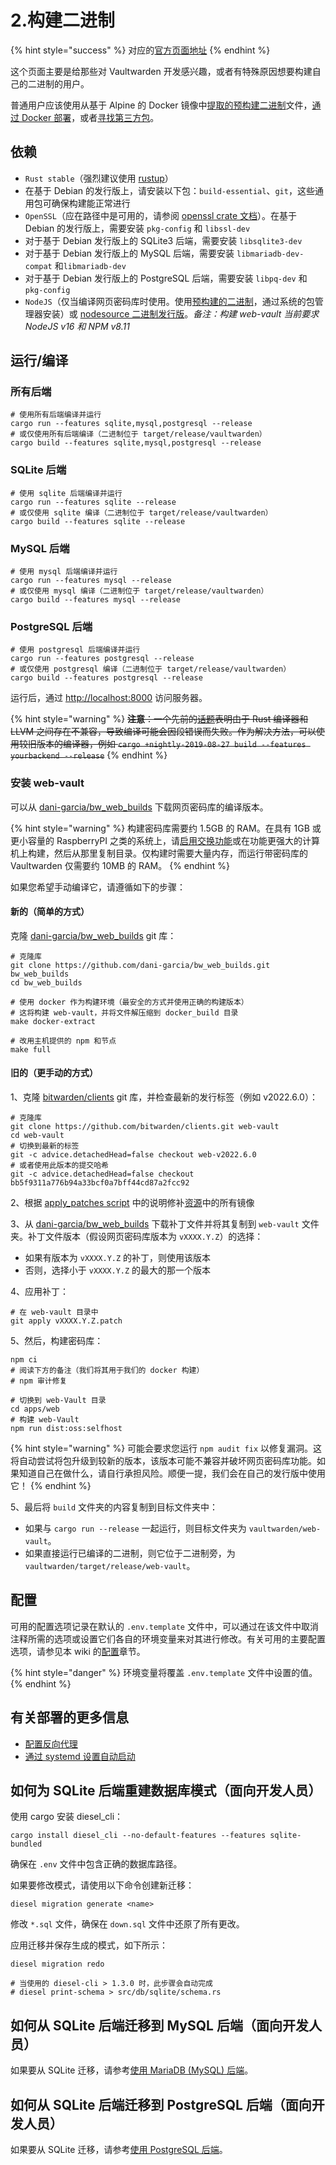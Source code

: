 # 2.构建二进制

{% hint style="success" %}
对应的[官方页面地址](https://github.com/dani-garcia/vaultwarden/wiki/Building-binary)
{% endhint %}

这个页面主要是给那些对 Vaultwarden 开发感兴趣，或者有特殊原因想要构建自己的二进制的用户。

普通用户应该使用从基于 Alpine 的 Docker 镜像中[提取的预构建二进制](pre-built-binaries.md)文件，[通过 Docker 部署](../container-image-usage/which-container-image-to-use.md)，或者[寻找第三方包](third-party-packages.md)。

## 依赖 <a href="#dependencies" id="dependencies"></a>

* `Rust stable`（强烈建议使用 [rustup](https://rustup.rs/)）
* 在基于 Debian 的发行版上，请安装以下包：`build-essential`、`git`，这些通用包可确保构建能正常进行
* `OpenSSL`（应在路径中是可用的，请参阅 [openssl crate 文档](https://docs.rs/openssl/latest/openssl/#automatic)）。在基于 Debian 的发行版上，需要安装 `pkg-config` 和 `libssl-dev`
* 对于基于 Debian 发行版上的 SQLite3 后端，需要安装 `libsqlite3-dev`
* 对于基于 Debian 发行版上的 MySQL 后端，需要安装 `libmariadb-dev-compat` 和`libmariadb-dev`
* 对于基于 Debian 发行版上的 PostgreSQL 后端，需要安装 `libpq-dev` 和 `pkg-config`
* `NodeJS`（仅当编译网页密码库时使用。使用[预构建的二进制](https://nodejs.org/en/download/)，通过系统的包管理器安装）或 [nodesource 二进制发行版](https://github.com/nodesource/distributions)。_备注：构建 web-vault 当前要求 NodeJS v16 和 NPM v8.11_

## 运行/编译 <a href="#run-compile" id="run-compile"></a>

### 所有后端 <a href="#all-backends" id="all-backends"></a>

```shell
# 使用所有后端编译并运行
cargo run --features sqlite,mysql,postgresql --release
# 或仅使用所有后端编译（二进制位于 target/release/vaultwarden）
cargo build --features sqlite,mysql,postgresql --release
```

### SQLite 后端 <a href="#sqlite-backend" id="sqlite-backend"></a>

```shell
# 使用 sqlite 后端编译并运行
cargo run --features sqlite --release
# 或仅使用 sqlite 编译（二进制位于 target/release/vaultwarden）
cargo build --features sqlite --release
```

### MySQL 后端 <a href="#mysql-backend" id="mysql-backend"></a>

```shell
# 使用 mysql 后端编译并运行
cargo run --features mysql --release
# 或仅使用 mysql 编译（二进制位于 target/release/vaultwarden）
cargo build --features mysql --release
```

### PostgreSQL 后端 <a href="#postgresql-backend" id="postgresql-backend"></a>

```shell
# 使用 postgresql 后端编译并运行
cargo run --features postgresql --release
# 或仅使用 postgresql 编译（二进制位于 target/release/vaultwarden）
cargo build --features postgresql --release
```

运行后，通过 [http://localhost:8000](http://localhost:8000/) 访问服务器。

{% hint style="warning" %}
~~**注意**：一个先前的~~[~~话题~~](https://github.com/rust-lang/rust/issues/62896)~~表明由于 Rust 编译器和 LLVM 之间存在不兼容，导致编译可能会因段错误而失败。作为解决方法，可以使用较旧版本的编译器，例如 `cargo +nightly-2019-08-27 build --features yourbackend --release`~~
{% endhint %}

### 安装 web-vault <a href="#install-the-web-vault" id="install-the-web-vault"></a>

可以从 [dani-garcia/bw\_web\_builds](https://github.com/dani-garcia/bw\_web\_builds/releases) 下载网页密码库的编译版本。

{% hint style="warning" %}
构建密码库需要约 1.5GB 的 RAM。在具有 1GB 或更小容量的 RaspberryPI 之类的系统上，请[启用交换功能](https://www.tecmint.com/create-a-linux-swap-file/)或在功能更强大的计算机上构建，然后从那里复制目录。仅构建时需要大量内存，而运行带密码库的 Vaultwarden 仅需要约 10MB 的 RAM。
{% endhint %}

如果您希望手动编译它，请遵循如下的步骤：

#### 新的（简单的方式） <a href="#new-easy-way" id="new-easy-way"></a>

克隆 [dani-garcia/bw\_web\_builds](https://github.com/dani-garcia/bw\_web\_builds) git 库：

```shell
# 克隆库
git clone https://github.com/dani-garcia/bw_web_builds.git bw_web_builds
cd bw_web_builds

# 使用 docker 作为构建环境（最安全的方式并使用正确的构建版本）
# 这将构建 web-vault，并将文件解压缩到 docker_build 目录
make docker-extract

# 改用主机提供的 npm 和节点
make full
```

#### 旧的（更手动的方式） <a href="#old-very-manual-way" id="old-very-manual-way"></a>

1、克隆 [bitwarden/clients](https://github.com/bitwarden/clients) git 库，并检查最新的发行标签（例如 v2022.6.0）：

```shell
# 克隆库
git clone https://github.com/bitwarden/clients.git web-vault
cd web-vault
# 切换到最新的标签
git -c advice.detachedHead=false checkout web-v2022.6.0
# 或者使用此版本的提交哈希
git -c advice.detachedHead=false checkout bb5f9311a776b94a33bcf0a7bff44cd87a2fcc92
```

2、根据 [apply\_patches script](https://github.com/dani-garcia/bw\_web\_builds/blob/master/scripts/apply\_patches.sh) 中的说明修补[资源](https://github.com/dani-garcia/bw\_web\_builds/tree/master/resources)中的所有镜像

3、从 [dani-garcia/bw\_web\_builds](https://github.com/dani-garcia/bw\_web\_builds/tree/master/patches) 下载补丁文件并将其复制到 `web-vault` 文件夹。补丁文件版本（假设网页密码库版本为 `vXXXX.Y.Z`）的选择：

* 如果有版本为 `vXXXX.Y.Z` 的补丁，则使用该版本
* 否则，选择小于 `vXXXX.Y.Z` 的最大的那一个版本

4、应用补丁：

```shell
# 在 web-vault 目录中
git apply vXXXX.Y.Z.patch
```

5、然后，构建密码库：

```shell
npm ci
# 阅读下方的备注（我们将其用于我们的 docker 构建）
# npm 审计修复

# 切换到 web-Vault 目录
cd apps/web
# 构建 web-Vault
npm run dist:oss:selfhost
```

{% hint style="warning" %}
可能会要求您运行 `npm audit fix` 以修复漏洞。这将自动尝试将包升级到较新的版本，该版本可能不兼容并破坏网页密码库功能。如果知道自己在做什么，请自行承担风险。顺便一提，我们会在自己的发行版中使用它！
{% endhint %}

5、最后将 `build` 文件夹的内容复制到目标文件夹中：

* 如果与 `cargo run --release` 一起运行，则目标文件夹为 `vaultwarden/web-vault`。
* 如果直接运行已编译的二进制，则它位于二进制旁，为 `vaultwarden/target/release/web-vault`。

## 配置 <a href="#configuration" id="configuration"></a>

可用的配置选项记录在默认的 `.env.template` 文件中，可以通过在该文件中取消注释所需的选项或设置它们各自的环境变量来对其进行修改。有关可用的主要配置选项，请参见本 wiki 的[配置](../configuration/)章节。

{% hint style="danger" %}
环境变量将覆盖 `.env.template` 文件中设置的值。
{% endhint %}

## 有关部署的更多信息 <a href="#more-information-for-deployment" id="more-information-for-deployment"></a>

* [配置反向代理](proxy-examples.md)
* [通过 systemd 设置自动启动](../configuration/creating-a-systemd-service.md)

## 如何为 SQLite 后端重建数据库模式（面向开发人员） <a href="#how-to-recreate-database-schemas-for-the-sqlite-backend-for-developers" id="how-to-recreate-database-schemas-for-the-sqlite-backend-for-developers"></a>

使用 cargo 安装 diesel\_cli：

```shell
cargo install diesel_cli --no-default-features --features sqlite-bundled
```

确保在 `.env` 文件中包含正确的数据库路径。

如果要修改模式，请使用以下命令创建新迁移：

```shell
diesel migration generate <name>
```

修改 `*.sql` 文件，确保在 `down.sql` 文件中还原了所有更改。

应用迁移并保存生成的模式，如下所示：

```shell
diesel migration redo

# 当使用的 diesel-cli > 1.3.0 时，此步骤会自动完成
# diesel print-schema > src/db/sqlite/schema.rs
```

## 如何从 SQLite 后端迁移到 MySQL 后端（面向开发人员） <a href="#how-to-migrate-from-sqlite-backend-to-mysql-backend-for-developers" id="how-to-migrate-from-sqlite-backend-to-mysql-backend-for-developers"></a>

如果要从 SQLite 迁移，请参考[使用 MariaDB (MySQL) 后端](../configuration/database/using-the-mariadb-mysql-backend.md)。

## 如何从 SQLite 后端迁移到 PostgreSQL 后端（面向开发人员） <a href="#how-to-migrate-from-sqlite-backend-to-postgresql-backend-for-developers" id="how-to-migrate-from-sqlite-backend-to-postgresql-backend-for-developers"></a>

如果要从 SQLite 迁移，请参考[使用 PostgreSQL 后端](../configuration/database/using-the-postgresql-backend.md)。

